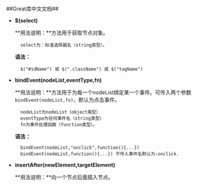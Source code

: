 ##Great库中文文档##
- **$(select)**

	**用法说明：**方法用于获取节点对象。

		select为：标准选择器名（string类型）。

	**语法：**

		$("#idName") 或 $(".className") 或 $("tagName")

- **bindEvent(nodeList,eventType,fn)**

	**用法说明：**方法用于为每一个nodeList绑定某一个事件。可传入两个参数`bindEvent(nodeList,fn)`，默认为点击事件。

		nodeList为nodeList（object类型）
		eventType为任何事件名（string类型）
		fn为事件处理函数（function类型）。

	**语法：**

		bindEvent(nodeList,"onclick",function(){...})
		bindEvent(nodeList,function(){...}) 不传入事件名默认为:onclick.
		
- **insertAfter(newElement,targetElement)**

	**用法说明：**向一个节点后面插入节点。